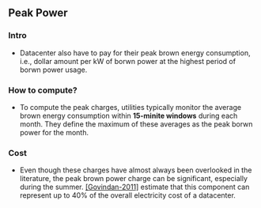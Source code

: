 ## Peak Power


### Intro
- Datacenter also have to pay for their peak brown energy consumption, i.e., dollar amount per kW of borwn power at the highest period of borwn power usage. 

### How to compute?
- To compute the peak charges, utilities typically monitor the average brown energy consumption within **15-minite windows** during each month. They define the maximum of these averages as the peak borwn power for the month.

### Cost
- Even though  these charges have almost always been overlooked in the literature, the peak brown power charge can be significant, especially during the summer. [[Govindan-2011]](http://dl.acm.org/citation.cfm?id=2000064.2000105) estimate that this component can represent up to 40% of the overall electricity cost of a datacenter.

